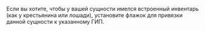 Если вы хотите, чтобы у вашей сущности имелся встроенный инвентарь (как у крестьянина или лошади), установите флажок для
привязки данной сущности к указанному ГИП.